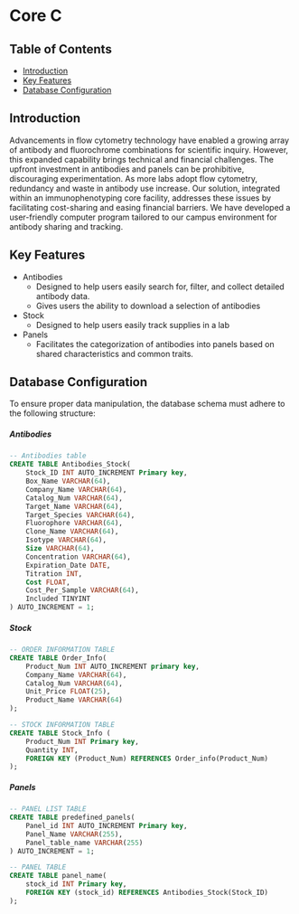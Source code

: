# Core C
## Table of Contents 
- [Introduction](#Introduction)
- [Key Features](#Key-Features)
- [Database Configuration](#database-configuration)

## Introduction
Advancements in flow cytometry technology have enabled a growing array of antibody and fluorochrome combinations for scientific inquiry. However, this expanded capability brings technical and financial challenges. The upfront investment in antibodies and panels can be prohibitive, discouraging experimentation. As more labs adopt flow cytometry, redundancy and waste in antibody use increase. Our solution, integrated within an immunophenotyping core facility, addresses these issues by facilitating cost-sharing and easing financial barriers. We have developed a user-friendly computer program tailored to our campus environment for antibody sharing and tracking.

## Key Features
- Antibodies
    - Designed to help users easily search for, filter, and collect detailed antibody data.
    - Gives users the ability to download a selection of antibodies
- Stock
    - Designed to help users easily track supplies in a lab
- Panels
    - Facilitates the categorization of antibodies into panels based on shared characteristics and common traits.

## Database Configuration
To ensure proper data manipulation, the database schema must adhere to the following structure:
##### Antibodies
``` sql
-- Antibodies table
CREATE TABLE Antibodies_Stock(
    Stock_ID INT AUTO_INCREMENT Primary key,
    Box_Name VARCHAR(64),
    Company_Name VARCHAR(64),
    Catalog_Num VARCHAR(64),
    Target_Name VARCHAR(64),
    Target_Species VARCHAR(64),
    Fluorophore VARCHAR(64),
    Clone_Name VARCHAR(64),
    Isotype VARCHAR(64),
    Size VARCHAR(64),
    Concentration VARCHAR(64),
    Expiration_Date DATE,
    Titration INT,
    Cost FLOAT,
    Cost_Per_Sample VARCHAR(64),
    Included TINYINT                        
) AUTO_INCREMENT = 1;
```
##### Stock
``` sql
-- ORDER INFORMATION TABLE
CREATE TABLE Order_Info(
    Product_Num INT AUTO_INCREMENT primary key,
    Company_Name VARCHAR(64),
    Catalog_Num VARCHAR(64),
    Unit_Price FLOAT(25),
    Product_Name VARCHAR(64)
);

-- STOCK INFORMATION TABLE
CREATE TABLE Stock_Info (
    Product_Num INT Primary key,
    Quantity INT,
    FOREIGN KEY (Product_Num) REFERENCES Order_info(Product_Num)
);
```
##### Panels
```sql
-- PANEL LIST TABLE
CREATE TABLE predefined_panels(
    Panel_id INT AUTO_INCREMENT Primary key,
    Panel_Name VARCHAR(255),
    Panel_table_name VARCHAR(255)
) AUTO_INCREMENT = 1;

-- PANEL TABLE
CREATE TABLE panel_name(
    stock_id INT Primary key,
    FOREIGN KEY (stock_id) REFERENCES Antibodies_Stock(Stock_ID)
);
```